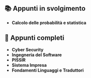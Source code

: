 ## 📚 Appunti in svolgimento
- **Calcolo delle probabilità e statistica**

## 📖 Appunti completi
- **Cyber Security**
- **Ingegneria del Software**
- **PISSIR**
- **Sistema Impresa**
- **Fondamenti Linguaggi e Traduttori**
